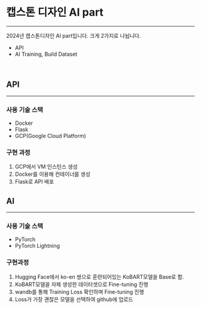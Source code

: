 # 캡스톤 디자인 AI part
---

2024년 캡스톤디자인 AI part입니다. 크게 2가지로 나뉩니다. 
- API
- AI Training, Build Dataset

<br>

## API
---

### 사용 기술 스택
- Docker
- Flask
- GCP(Google Cloud Platform)

### 구현 과정
1. GCP에서 VM 인스턴스 생성
2. Docker를 이용해 컨테이너를 생성
3. Flask로 API 배포

## AI
---

### 사용 기술 스택
- PyTorch
- PyTorch Lightning

### 구현과정

1. Hugging Face에서 ko-en 쌍으로 훈련되어있는 KoBART모델을 Base로 함.
2. KoBART모델을 자체 생성한 데이터셋으로 Fine-tuning 진행
3. wandb를 통해 Training Loss 확인하며 Fine-tuning 진행
4. Loss가 가장 괜찮은 모델을 선택하여 github에 업로드

